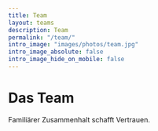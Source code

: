 ```yaml
---
title: Team
layout: teams
description: Team
permalink: "/team/"
intro_image: "images/photos/team.jpg"
intro_image_absolute: false
intro_image_hide_on_mobile: false
---
```


# Das Team

Familiärer Zusammenhalt schafft Vertrauen.
